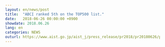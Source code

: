 ```yaml
---
layout: en/news/post
title:  "ABCI ranked 5th on the TOP500 list."
date:   2018-06-26 00:00:00 +0900
showdate: 2018.06.26
lang: en
categories: NEWS
outurl: https://www.aist.go.jp/aist_j/press_release/pr2018/pr20180626/pr20180626.html
---
```

